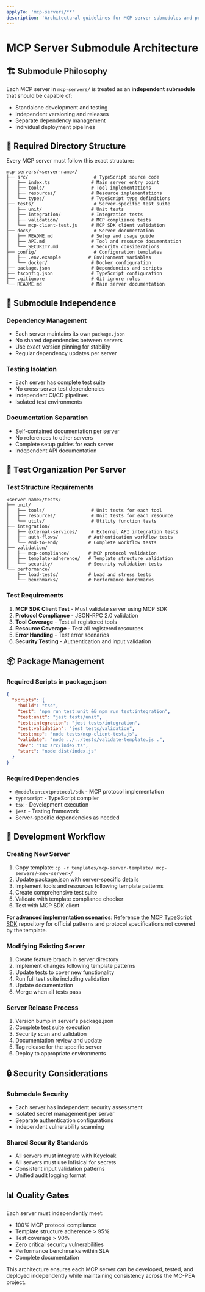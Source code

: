 ```yaml
---
applyTo: 'mcp-servers/**'
description: 'Architectural guidelines for MCP server submodules and project organization'
---
```


# MCP Server Submodule Architecture

## 🏗️ Submodule Philosophy

Each MCP server in `mcp-servers/` is treated as an **independent submodule** that should be capable of:
- Standalone development and testing
- Independent versioning and releases
- Separate dependency management
- Individual deployment pipelines

## 📁 Required Directory Structure

Every MCP server must follow this exact structure:

```
mcp-servers/<server-name>/
├── src/                        # TypeScript source code
│   ├── index.ts               # Main server entry point
│   ├── tools/                 # Tool implementations
│   ├── resources/             # Resource implementations
│   └── types/                 # TypeScript type definitions
├── tests/                      # Server-specific test suite
│   ├── unit/                  # Unit tests
│   ├── integration/           # Integration tests
│   ├── validation/            # MCP compliance tests
│   └── mcp-client-test.js     # MCP SDK client validation
├── docs/                       # Server documentation
│   ├── README.md              # Setup and usage guide
│   ├── API.md                 # Tool and resource documentation
│   └── SECURITY.md            # Security considerations
├── config/                     # Configuration templates
│   ├── .env.example          # Environment variables
│   └── docker/                # Docker configuration
├── package.json               # Dependencies and scripts
├── tsconfig.json              # TypeScript configuration
├── .gitignore                 # Git ignore rules
└── README.md                  # Main server documentation
```

## 🔗 Submodule Independence

### Dependency Management
- Each server maintains its own `package.json`
- No shared dependencies between servers
- Use exact version pinning for stability
- Regular dependency updates per server

### Testing Isolation
- Each server has complete test suite
- No cross-server test dependencies
- Independent CI/CD pipelines
- Isolated test environments

### Documentation Separation
- Self-contained documentation per server
- No references to other servers
- Complete setup guides for each server
- Independent API documentation

## 🧪 Test Organization Per Server

### Test Structure Requirements
```
<server-name>/tests/
├── unit/
│   ├── tools/                 # Unit tests for each tool
│   ├── resources/             # Unit tests for each resource
│   └── utils/                 # Utility function tests
├── integration/
│   ├── external-services/     # External API integration tests
│   ├── auth-flows/           # Authentication workflow tests
│   └── end-to-end/           # Complete workflow tests
├── validation/
│   ├── mcp-compliance/       # MCP protocol validation
│   ├── template-adherence/   # Template structure validation
│   └── security/             # Security validation tests
└── performance/
    ├── load-tests/           # Load and stress tests
    └── benchmarks/           # Performance benchmarks
```

### Test Requirements
1. **MCP SDK Client Test** - Must validate server using MCP SDK
2. **Protocol Compliance** - JSON-RPC 2.0 validation
3. **Tool Coverage** - Test all registered tools
4. **Resource Coverage** - Test all registered resources
5. **Error Handling** - Test error scenarios
6. **Security Testing** - Authentication and input validation

## 📦 Package Management

### Required Scripts in package.json
```json
{
  "scripts": {
    "build": "tsc",
    "test": "npm run test:unit && npm run test:integration",
    "test:unit": "jest tests/unit",
    "test:integration": "jest tests/integration", 
    "test:validation": "jest tests/validation",
    "test:mcp": "node tests/mcp-client-test.js",
    "validate": "node ../../tests/validate-template.js .",
    "dev": "tsx src/index.ts",
    "start": "node dist/index.js"
  }
}
```

### Required Dependencies
- `@modelcontextprotocol/sdk` - MCP protocol implementation
- `typescript` - TypeScript compiler
- `tsx` - Development execution
- `jest` - Testing framework
- Server-specific dependencies as needed

## 🚀 Development Workflow

### Creating New Server
1. Copy template: `cp -r templates/mcp-server-template/ mcp-servers/<new-server>/`
2. Update package.json with server-specific details
3. Implement tools and resources following template patterns
4. Create comprehensive test suite
5. Validate with template compliance checker
6. Test with MCP SDK client

**For advanced implementation scenarios**: Reference the [MCP TypeScript SDK](https://github.com/modelcontextprotocol/typescript-sdk) repository for official patterns and protocol specifications not covered by the template.

### Modifying Existing Server
1. Create feature branch in server directory
2. Implement changes following template patterns
3. Update tests to cover new functionality
4. Run full test suite including validation
5. Update documentation
6. Merge when all tests pass

### Server Release Process
1. Version bump in server's package.json
2. Complete test suite execution
3. Security scan and validation
4. Documentation review and update
5. Tag release for the specific server
6. Deploy to appropriate environments

## 🔒 Security Considerations

### Submodule Security
- Each server has independent security assessment
- Isolated secret management per server
- Separate authentication configurations
- Independent vulnerability scanning

### Shared Security Standards
- All servers must integrate with Keycloak
- All servers must use Infisical for secrets
- Consistent input validation patterns
- Unified audit logging format

## 📊 Quality Gates

Each server must independently meet:
- 100% MCP protocol compliance
- Template structure adherence > 95%
- Test coverage > 90%
- Zero critical security vulnerabilities
- Performance benchmarks within SLA
- Complete documentation

This architecture ensures each MCP server can be developed, tested, and deployed independently while maintaining consistency across the MC-PEA project.
